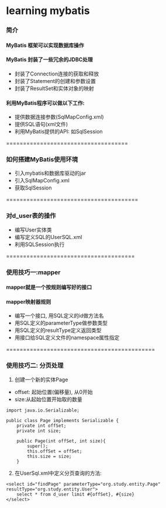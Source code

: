# learning mybatis

### 简介

#### MyBatis 框架可以实现数据库操作
#### MyBatis 封装了一些冗余的JDBC处理
- 封装了Connection连接的获取和释放
- 封装了Statement的创建和参数设置
- 封装了ResultSet和实体对象的映射

#### 利用MyBatis程序可以做以下工作:
- 提供数据连接参数(SqlMapConfig.xml)
- 提供SQL语句(xml文件)
- 利用MyBatis提供的API: 如SqlSession

====================================
### 如何搭建MyBatis使用环境

- 引入mybatis和数据库驱动的jar
- 引入SqlMapConfig.xml
- 获取SqlSession

=======================================
### 对d_user表的操作
- 编写User实体类
- 编写定义SQL的UserSQL.xml
- 利用SQLSession执行

======================================
### 使用技巧一:mapper

#### mapper就是一个按规则编写好的接口
#### mapper映射器规则
- 编写一个接口, 用SQL定义的id做方法名
- 用SQL定义的parameterType做参数类型
- 用SQL定义的resultType定义返回类型
- 用接口给SQL定义文件的namespace属性指定

============================================
### 使用技巧二: 分页处理
1. 创建一个新的实体Page
- offset: 起始位置(偏移量), 从0开始
- size:从起始位置开始取的数量
```
import java.io.Serializable;

public class Page implements Serializable {
    private int offSet;
    private int size;

    public Page(int offSet, int size){
        super();
        this.offSet = offSet;
        this.size = size;
    }
```

2. 在UserSql.xml中定义分页查询的方法:
```
<select id="findPage" parameterType="org.study.entity.Page" resultType="org.study.entity.User">
    select * from d_user limit #{offSet}, #{size}
</select>
```
